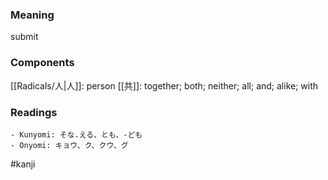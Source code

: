 ### Meaning

submit

### Components

[[Radicals/人|人]]: person [[共]]: together; both; neither; all; and; alike; with

### Readings

```
- Kunyomi: そな.える、とも、-ども
- Onyomi: キョウ、ク、クウ、グ
```

#kanji